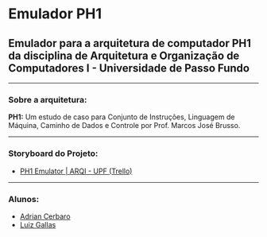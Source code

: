 # Emulador PH1
## Emulador para a arquitetura de computador PH1 da disciplina de Arquitetura e Organização de Computadores I - Universidade de Passo Fundo

---

### Sobre a arquitetura:
**PH1:** Um estudo de caso para
Conjunto de Instruções, Linguagem de
Máquina, Caminho de Dados e Controle
por Prof. Marcos José Brusso.

---
### Storyboard do Projeto:
- [PH1 Emulator | ARQI - UPF (Trello)](https://trello.com/b/y23e24gJ/ph1-emulator)

---

### Alunos:
- [Adrian Cerbaro](https://www.linkedin.com/in/adrian-cerbaro/)
- [Luiz Gallas](https://www.linkedin.com/in/luiz-gallas/)
